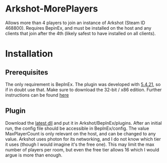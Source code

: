 # Arkshot-MorePlayers
Allows more than 4 players to join an instance of Arkshot (Steam ID 468800). Requires BepinEx, and must be installed on the host and any clients that join after the 4th (likely safest to have installed on all clients).

# Installation
## Prerequisites
The only requirement is BepInEx. The plugin was developed with [5.4.21](https://github.com/BepInEx/BepInEx/releases/tag/v5.4.21/), so if in doubt use that. Make sure to download the 32-bit / x86 edition. Further instructions can be found [here](https://docs.bepinex.dev/articles/user_guide/installation/index.html)

## Plugin
Download the [latest dll](github.com/Hypersycos/Arkshot-MorePlayers/releases/latest/download/MorePlayers.dll) and put it in Arkshot/BepInEx/plugins. After an initial run, the config file should be accessible in BepInEx/config. The value MaxPlayerCount is only relevant on the host, and can be changed to any value. Arkshot uses photon for its networking, and I do not know which tier it uses (though I would imagine it's the free one). This may limit the max number of players per room, but even the free tier allows 16 which I would argue is more than enough.
